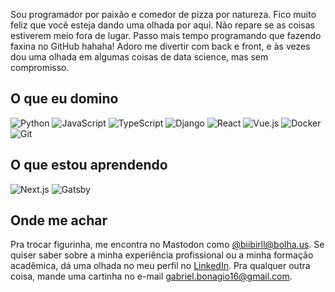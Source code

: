 Sou programador por paixão e comedor de pizza por natureza. Fico muito feliz que você esteja dando uma olhada por aqui. Não repare se as coisas estiverem meio fora de lugar. Passo mais tempo programando que fazendo faxina no GitHub hahaha! Adoro me divertir com back e front, e às vezes dou uma olhada em algumas coisas de data science, mas sem compromisso.

## O que eu domino

![Python](https://img.shields.io/badge/Python-black?logo=Python&logoColor=white)
![JavaScript](https://img.shields.io/badge/JavaScript-black?logo=JavaScript&logoColor=white)
![TypeScript](https://img.shields.io/badge/TypeScript-black?logo=TypeScript&logoColor=white)
![Django](https://img.shields.io/badge/Django-black?logo=Django&logoColor=white)
![React](https://img.shields.io/badge/React-black?logo=react&logoColor=white)
![Vue.js](https://img.shields.io/badge/Vue.js-black?logo=vuedotjs&logoColor=white)
![Docker](https://img.shields.io/badge/Docker-black?logo=Docker&logoColor=white)
![Git](https://img.shields.io/badge/Git-black?logo=Git&logoColor=white)

## O que estou aprendendo

![Next.js](https://img.shields.io/badge/Next.js-black?logo=nextdotjs&logoColor=white)
![Gatsby](https://img.shields.io/badge/Gatsby-black?logo=gatsby&logoColor=white)

## Onde me achar

Pra trocar figurinha, me encontra no Mastodon como <a rel="me" href="https://bolha.us/@biibirll">@biibirll@bolha.us</a>. Se quiser saber sobre a minha experiência profissional ou a minha formação acadêmica, dá uma olhada no meu perfil no [LinkedIn](https://linkedin.com/in/biibirll). Pra qualquer outra coisa, mande uma cartinha no e-mail [gabriel.bonagio16@gmail.com](mailto:gabriel.bonagio16@gmail.com).
